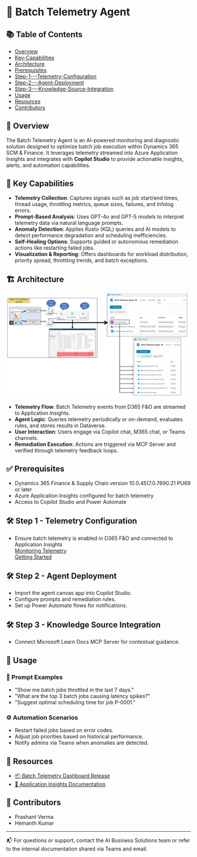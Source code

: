 # 🚀 Batch Telemetry Agent

## 📚 Table of Contents
- [Overview](#-overview)
- [Key-Capabilities](#-key-capabilities)
- [Architecture](#-architecture)
- [Prerequisites](#-prerequisites)
-   [Step-1---Telemetry-Configuration](#-step-1---telemetry-configuration)
-   [Step-2---Agent-Deployment](#-step-2---agent-deployment)
-   [Step-3---Knowledge-Source-Integration](#-step-3---knowledge-source-integration)
- [Usage](#-usage)
- [Resources](#-resources)
- [Contributors](#-contributors)

## 🧠 Overview

The Batch Telemetry Agent is an AI-powered monitoring and diagnostic solution designed to optimize batch job execution within Dynamics 365 SCM & Finance. It leverages telemetry streamed into Azure Application Insights and integrates with **Copilot Studio** to provide actionable insights, alerts, and automation capabilities.

## 🔧 Key Capabilities

- **Telemetry Collection**: Captures signals such as job start/end times, thread usage, throttling metrics, queue sizes, failures, and Infolog errors.
- **Prompt-Based Analysis**: Uses GPT-4o and GPT-5 models to interpret telemetry data via natural language prompts.
- **Anomaly Detection**: Applies Kusto (KQL) queries and AI models to detect performance degradation and scheduling inefficiencies.
- **Self-Healing Options**: Supports guided or autonomous remediation actions like restarting failed jobs.
- **Visualization & Reporting**: Offers dashboards for workload distribution, priority spread, throttling trends, and batch exceptions.

## 🏗️ Architecture

<p align="center">
  <img src="./Images/Architecture.png" alt="Batch Framework Telemetry Agent Architecture" width="1500"/>
</p>

- **Telemetry Flow**: Batch Telemetry events from D365 F&O are streamed to Application Insights.
- **Agent Logic**: Queries telemetry periodically or on-demand, evaluates rules, and stores results in Dataverse.
- **User Interaction**: Users engage via Copilot chat, M365 chat, or Teams channels.
- **Remediation Execution**: Actions are triggered via MCP Server and verified through telemetry feedback loops.

## ✅ Prerequisites

- Dynamics 365 Finance & Supply Chain version 10.0.45(7.0.7690.21 PU69 or later
- Azure Application Insights configured for batch telemetry
- Access to Copilot Studio and Power Automate

## 🛠️ Step 1 - Telemetry Configuration

- Ensure batch telemetry is enabled in D365 F&O and connected to Application Insights  
  [Monitoring Telemetry](https://learn.microsoft.com/en-us/dynamics365/fin-ops-core/dev-itpro/monitoring-telemetry/)  
  [Getting Started](https://learn.microsoft.com/en-us/dynamics365/fin-ops-core/dev-itpro/monitoring-telemetry/monitoring-getting-started)

## 🛠️ Step 2 - Agent Deployment

- Import the agent canvas app into Copilot Studio.
- Configure prompts and remediation rules.
- Set up Power Automate flows for notifications.

## 🛠️ Step 3 - Knowledge Source Integration

- Connect Microsoft Learn Docs MCP Server for contextual guidance.


## 🧪 Usage

### 💬 Prompt Examples

- "Show me batch jobs throttled in the last 7 days."
- "What are the top 3 batch jobs causing latency spikes?"
- "Suggest optimal scheduling time for job P-0001."

### ⚙️ Automation Scenarios

- Restart failed jobs based on error codes.
- Adjust job priorities based on historical performance.
- Notify admins via Teams when anomalies are detected.

## 📎 Resources

- [📦 Batch Telemetry Dashboard Release](https://github.com/microsoft/Dynamics-365-FastTrack-FSCM-Telemetry-Samples/releases/tag/Batch-1.0.0.0)
- [📘 Application Insights Documentation](https://learn.microsoft.com/en-us/dynamics365/fin-ops-core/dev-itpro/analytics/application-insights)

## 👥 Contributors

- Prashant Verma
- Hemanth Kumar

---

📬 For questions or support, contact the AI Business Solutions team or refer to the internal documentation shared via Teams and email.
